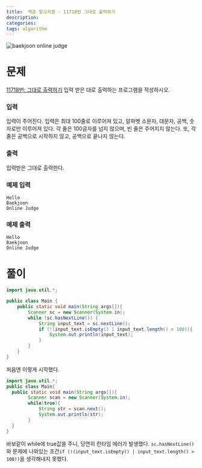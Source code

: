 ```yaml
---
title:  백준 알고리즘 - 11718번 그대로 출력하기
description: 
categories: 
tags: algorithm
---
```


![baekjoon online judge](http://onlinejudgeimages.s3-ap-northeast-1.amazonaws.com/images/big-square.png)

# 문제

[11718번: 그대로 출력하기](https://www.acmicpc.net/problem/11718)
입력 받은 대로 출력하는 프로그램을 작성하시오.

### 입력

입력이 주어진다. 입력은 최대 100줄로 이루어져 있고, 알파벳 소문자, 대문자, 공백, 숫자로만 이루어져 있다. 각 줄은 100글자를 넘지 않으며, 빈 줄은 주어지지 않는다. 또, 각 줄은 공백으로 시작하지 않고, 공백으로 끝나지 않는다.

### 출력

입력받은 그대로 출력한다.

### 예제 입력

```
Hello
Baekjoon
Online Judge
```

### 예제 출력

```text
Hello
Baekjoon
Online Judge
```

# 풀이

```java
import java.util.*;

public class Main {
    public static void main(String args[]){
        Scanner sc = new Scanner(System.in);
        while (sc.hasNextLine()) {
            String input_text = sc.nextLine();
            if (!(input_text.isEmpty() | input_text.length() > 100)){
                System.out.println(input_text);
            }
        }
    }
}
```

처음엔 이렇게 시작했다.

```java
import java.util.*;
public class Main{
  public static void main(String args[]){
        Scanner scan = new Scanner(System.in);
        while(true){
            String str = scan.next();
            System.out.println(str);
        }
  }
}
```

바보같이 while에 true값을 주니, 당연히 런타임 에러가 발생했다.
`sc.hasNextLine()`와 문제에 나와있는 조건`if (!(input_text.isEmpty() | input_text.length() > 100))`을 생각해내지 못했다.